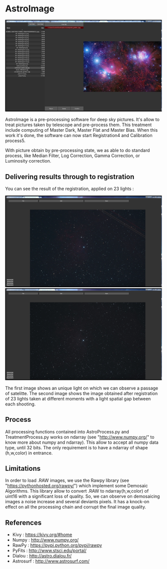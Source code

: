 # AstroImage

![alt text](screenshots/Interface.jpg)

AstroImage is a pre-processing software for deep sky pictures. It's allow to treat pictures taken by telescope and pre-process them. This treatment include computing of Master Dark, Master Flat and Master Bias. When this work it's done, the software can now start Registration4 and Calibration process5.

With picture obtain by pre-processing state, we as able to do standard process, like Median Filter, Log Correction, Gamma Correction, or Luminosity correction.


## Delivering results through to registration

You can see the result of the registration, applied on 23 lights :

![alt text](screenshots/BeforeRegistration.jpg "Before Registration")
![alt text](screenshots/AfterRegistration.jpg "After Registration")

The first image shows an unique light on which we can observe a passage of satelitte. The second image shows the image obtained after registration of 23 lights taken at different moments with a light spatial gap between each shooting.



## Process

All processing functions contained into AstroProcess.py and TreatmentProcess.py works on ndarray (see "http://www.numpy.org/" to know more about numpy and ndarray). This allow to accept all numpy data type, until 32 bits. The only requirement is to have a ndarray of shape (h,w,color) in entrance.


## Limitations

In order to load .RAW images, we use the Rawpy library (see "https://pythonhosted.org/rawpy/") which implement some Demosaic Algorithms. This library allow to convert .RAW to ndarray(h,w,color) of uint16 with a significant loss of quality. So, we can observe on demosaicing images a noise increase and several deviants pixels. It has a knock-on effect on all the processing chain and corrupt the final image quality.


## References
 - Kivy : https://kivy.org/#home
 - Numpy : http://www.numpy.org/
 - RawPy : https://pypi.python.org/pypi/rawpy
 - PyFits : http://www.stsci.edu/portal/ 
 - Dialou : http://astro.dialou.fr/
 - Astrosurf : http://www.astrosurf.com/
